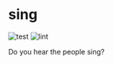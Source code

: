 # sing

![test](https://github.com/konglong147/sing/actions/workflows/test.yml/badge.svg)
![lint](https://github.com/konglong147/sing/actions/workflows/lint.yml/badge.svg)

Do you hear the people sing?